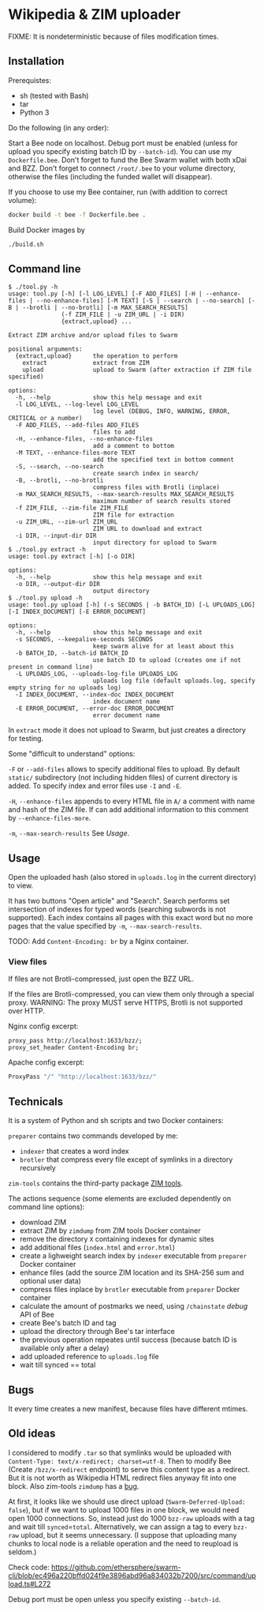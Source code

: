 # Wikipedia & ZIM uploader

FIXME: It is nondeterministic because of files modification times.

## Installation

Prerequistes:
* sh (tested with Bash)
* tar
* Python 3

Do the following (in any order):

Start a Bee node on localhost. Debug port must be enabled (unless for upload
you specify existing batch ID by `--batch-id`). You can use my `Dockerfile.bee`.
Don't forget to fund the Bee Swarm wallet with both xDai and BZZ.
Don't forget to connect `/root/.bee` to your volume directory, otherwise the
files (including the funded wallet will disappear).

If you choose to use my Bee container, run (with addition to correct volume):
```sh
docker build -t bee -f Dockerfile.bee .
```

Build Docker images by
```sh
./build.sh
```

## Command line

```
$ ./tool.py -h
usage: tool.py [-h] [-l LOG_LEVEL] [-F ADD_FILES] [-H | --enhance-files | --no-enhance-files] [-M TEXT] [-S | --search | --no-search] [-B | --brotli | --no-brotli] [-m MAX_SEARCH_RESULTS]
               (-f ZIM_FILE | -u ZIM_URL | -i DIR)
               {extract,upload} ...

Extract ZIM archive and/or upload files to Swarm

positional arguments:
  {extract,upload}      the operation to perform
    extract             extract from ZIM
    upload              upload to Swarm (after extraction if ZIM file specified)

options:
  -h, --help            show this help message and exit
  -l LOG_LEVEL, --log-level LOG_LEVEL
                        log level (DEBUG, INFO, WARNING, ERROR, CRITICAL or a number)
  -F ADD_FILES, --add-files ADD_FILES
                        files to add
  -H, --enhance-files, --no-enhance-files
                        add a comment to bottom
  -M TEXT, --enhance-files-more TEXT
                        add the specified text in bottom comment
  -S, --search, --no-search
                        create search index in search/
  -B, --brotli, --no-brotli
                        compress files with Brotli (inplace)
  -m MAX_SEARCH_RESULTS, --max-search-results MAX_SEARCH_RESULTS
                        maximum number of search results stored
  -f ZIM_FILE, --zim-file ZIM_FILE
                        ZIM file for extraction
  -u ZIM_URL, --zim-url ZIM_URL
                        ZIM URL to download and extract
  -i DIR, --input-dir DIR
                        input directory for upload to Swarm
$ ./tool.py extract -h
usage: tool.py extract [-h] [-o DIR]

options:
  -h, --help            show this help message and exit
  -o DIR, --output-dir DIR
                        output directory
$ ./tool.py upload -h
usage: tool.py upload [-h] (-s SECONDS | -b BATCH_ID) [-L UPLOADS_LOG] [-I INDEX_DOCUMENT] [-E ERROR_DOCUMENT]

options:
  -h, --help            show this help message and exit
  -s SECONDS, --keepalive-seconds SECONDS
                        keep swarm alive for at least about this
  -b BATCH_ID, --batch-id BATCH_ID
                        use batch ID to upload (creates one if not present in command line)
  -L UPLOADS_LOG, --uploads-log-file UPLOADS_LOG
                        uploads log file (default uploads.log, specify empty string for no uploads log)
  -I INDEX_DOCUMENT, --index-doc INDEX_DOCUMENT
                        index document name
  -E ERROR_DOCUMENT, --error-doc ERROR_DOCUMENT
                        error document name
```

In `extract` mode it does not upload to Swarm, but just creates a directory for testing.

Some "difficult to understand" options:

`-F` or `--add-files` allows to specify additional files to upload. By default `static/`
subdirectory (not including hidden files) of current directory is added.
To specify index and error files use `-I` and `-E`.

`-H`, `--enhance-files` appends to every HTML file in `A/` a comment with name and hash
of the ZIM file. If can add additional information to this comment by `--enhance-files-more`.

`-m`, `--max-search-results` See _Usage_.

## Usage

Open the uploaded hash (also stored in `uploads.log` in the current directory) to view.

It has two buttons "Open article" and "Search". Search performs set intersection of
indexes for typed words (searching subwords is not supported). Each index contains all
pages with this exact word but no more pages that the value specified by `-m`, `--max-search-results`.

TODO: Add `Content-Encoding: br` by a Nginx container.

### View files

If files are not Brotli-compressed, just open the BZZ URL.

If the files are Brotli-compressed, you can view them only through a special proxy.
WARNING: The proxy MUST serve HTTPS, Brotli is not supported over HTTP.

Nginx config excerpt:
```nginx
proxy_pass http://localhost:1633/bzz/;
proxy_set_header Content-Encoding br;
```

Apache config excerpt:
```apache
ProxyPass "/" "http://localhost:1633/bzz/"
```

## Technicals

It is a system of Python and sh scripts and two Docker containers:

`preparer` contains two commands developed by me:

- `indexer` that creates a word index
- `brotler` that compress every file except of symlinks in a directory recursively

`zim-tools` contains the third-party package [ZIM tools](https://github.com/openzim/zim-tools).

The actions sequence (some elements are excluded dependently on command line options):

- download ZIM
- extract ZIM by `zimdump` from ZIM tools Docker container
- remove the directory `X` containing indexes for dynamic sites
- add additional files (`index.html` and `error.html`)
- create a lighweight search index by `indexer` executable from `preparer` Docker container
- enhance files (add the source ZIM location and its SHA-256 sum and optional user data)
- compress files inplace by `brotler` executable from `preparer` Docker container
- calculate the amount of postmarks we need, using `/chainstate` _debug_ API of Bee
- create Bee's batch ID and tag
- upload the directory through Bee's tar interface
- the previous operation repeates until success (because batch ID is available only after a delay)
- add uploaded reference to `uploads.log` file
- wait till synced == total

## Bugs

It every time creates a new manifest, because files have different mtimes.

## Old ideas

I considered to modify `.tar` so that
symlinks would be uploaded with `Content-Type: text/x-redirect; charset=utf-8`.
Then to modify Bee (Create `/bzz/x-redirect` endpoint) to serve this content type as a redirect.
But it is not worth as Wikipedia HTML redirect files anyway fit into one block.
Also zim-tools `zimdump` has a [bug](https://github.com/openzim/zim-tools/issues/303).

At first, it looks like we should use direct upload (`Swarm-Deferred-Upload: false`),
but if we want to upload 1000 files in one block, we would need open 1000 connections.
So, instead just do 1000 `bzz-raw` uploads with a tag and wait till `synced`=`total`.
Alternatively, we can assign a tag to every `bzz-raw` upload, but it seems unnecessary.
(I suppose that uploading many chunks to local node is a reliable operation and the
need to reupload is seldom.)

Check code: https://github.com/ethersphere/swarm-cli/blob/ec496a220bffd024f9e3896abd96a834032b7200/src/command/upload.ts#L272

Debug port must be open unless you specify existing `--batch-id`.
